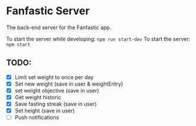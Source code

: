 # Fanfastic Server

The back-end server for the Fanfastic app.

To start the server while developing: `npm run start-dev`
To start the server: `npm start`

## TODO:

-   [x] Limit set weight to once per day
-   [x] Set new weight (save in user & weightEntry)
-   [x] set weight objective (save in user)
-   [x] Get weight historic
-   [x] Save fasting streak (save in user)
-   [x] Set height (save in user)
-   [ ] Push notifications
